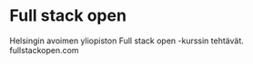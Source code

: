 # Full stack open
Helsingin avoimen yliopiston Full stack open -kurssin tehtävät. 
fullstackopen.com